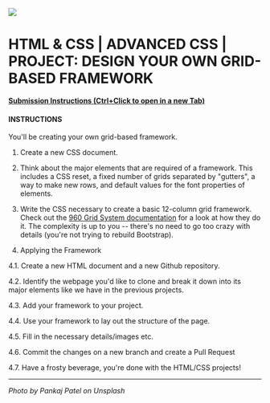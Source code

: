 ![](README.jpg)

# HTML & CSS | ADVANCED CSS | PROJECT: DESIGN YOUR OWN GRID-BASED FRAMEWORK

[**Submission Instructions (Ctrl+Click to open in a new Tab)**](https://github.com/SocialHackersAcademy/FrontEndCourseExercises/#instructions)

#### INSTRUCTIONS

You'll be creating your own grid-based framework.

1. Create a new CSS document.

2. Think about the major elements that are required of a framework.  This includes a CSS reset, a fixed number of grids separated by "gutters", a way to make new rows, and default values for the font properties of elements.

3. Write the CSS necessary to create a basic 12-column grid framework.  Check out the [960 Grid System documentation](http://960.gs) for a look at how they do it.  The complexity is up to you -- there's no need to go too crazy with details (you're not trying to rebuild Bootstrap).

4. Applying the Framework

4.1. Create a new HTML document and a new Github repository.

4.2. Identify the webpage you'd like to clone and break it down into its major elements like we have in the previous projects.

4.3. Add your framework to your project.

4.4. Use your framework to lay out the structure of the page.

4.5. Fill in the necessary details/images etc.

4.6. Commit the changes on a new branch and create a Pull Request 

4.7. Have a frosty beverage, you're done with the HTML/CSS projects!

---

_Photo by Pankaj Patel on Unsplash_
